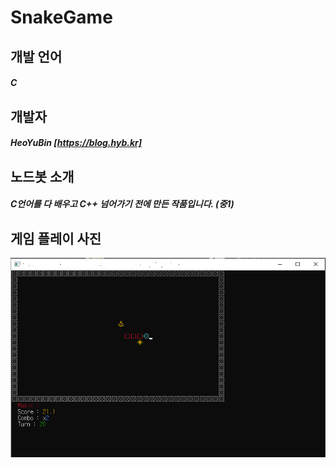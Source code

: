 # SnakeGame   

개발 언어
-------------
##### C

개발자   
-------------
##### HeoYuBin [https://blog.hyb.kr]      

노드봇 소개   
-------------
##### C언어를 다 배우고 C++ 넘어가기 전에 만든 작품입니다. (중1)
   

게임 플레이 사진   
-------------
![GameImg.PNG](https://github.com/HeoYuBin/SnakeGame/blob/master/GameImg.PNG)
